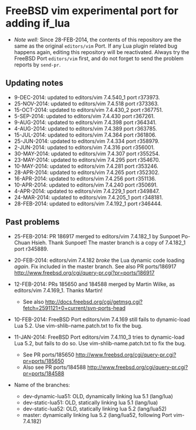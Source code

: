 # FreeBSD vim experimental port for adding if\_lua

* _Note well:_ Since 28-FEB-2014, the contents of this repository are the same as the original `editors/vim` Port. If any Lua plugin related bug happens again, editing this repository will be reactivated.  Always try the FreeBSD Port `editors/vim` first, and do not forget to send the problem reports by `send-pr`.

## Updating notes

* 9-DEC-2014: updated to editors/vim 7.4.540\_1 port r373973.
* 25-NOV-2014: updated to editors/vim 7.4.518 port r373363.
* 15-OCT-2014: updated to editors/vim 7.4.430\_2 port r367751.
* 5-SEP-2014: updated to editors/vim 7.4.430 port r367261.
* 9-AUG-2014: updated to editors/vim 7.4.398 port r364341.
* 4-AUG-2014: updated to editors/vim 7.4.389 port r363785.
* 15-JUL-2014: updated to editors/vim 7.4.364 port r361806.
* 25-JUN-2014: updated to editors/vim 7.4.334 port r358979.
* 2-JUN-2014: updated to editors/vim 7.4.316 port r356001.
* 30-MAY-2014: updated to editors/vim 7.4.307 port r355254.
* 23-MAY-2014: updated to editors/vim 7.4.295 port r354670.
* 10-MAY-2014: updated to editors/vim 7.4.281 port r353246.
* 28-APR-2014: updated to editors/vim 7.4.265 port r352302.
* 16-APR-2014: updated to editors/vim 7.4.256 port r351136.
* 10-APR-2014: updated to editors/vim 7.4.240 port r350691.
* 4-APR-2014: updated to editors/vim 7.4.229\_1 port r349847.
* 24-MAR-2014: updated to editors/vim 7.4.205\_1 port r348181.
* 28-FEB-2014: updated to editors/vim 7.4.192\_1 port r346444.

## Past problems

* 25-FEB-2014: PR 186917 merged to editors/vim 7.4.182\_1 by Sunpoet Po-Chuan Hsieh. Thank Sunpoet! The master branch is a copy of 7.4.182\_1 port r345889.

* 20-FEB-2014: editors/vim 7.4.182 *broke* the Lua dynamic code loading *again*. Fix included in the master branch. See also PR ports/186917 <http://www.freebsd.org/cgi/query-pr.cgi?pr=ports/186917>

* 12-FEB-2014: PRs 185650 and 184588 merged by Martin Wilke, as editors/vim 7.4.169\_1. Thanks Martin!
    * See also <http://docs.freebsd.org/cgi/getmsg.cgi?fetch=2591121+0+current/svn-ports-head>

* 10-FEB-2014: FreeBSD Port editors/vim 7.4.169 still fails to dynamic-load Lua 5.2. Use vim-shlib-name.patch.txt to fix the bug.

* 11-JAN-2014: FreeBSD Port editors/vim 7.4.110\_3 tries to dynamic-load Lua 5.2, but fails to do so. Use vim-shlib-name.patch.txt to fix the bug.
    * See PR ports/185650 <http://www.freebsd.org/cgi/query-pr.cgi?pr=ports/185650>
    * Also see PR ports/184588 <http://www.freebsd.org/cgi/query-pr.cgi?pr=ports/184588>

* Name of the branches:
    * dev-dynamic-lua51: OLD, dynamically linking lua 5.1 (lang/lua)
    * dev-static-lua51: OLD, statically linking lua 5.1 (lang/lua)
    * dev-static-lua52: OLD, statically linking lua 5.2 (lang/lua52)
    * master: dynamically linking lua 5.2 (lang/lua52, following Port vim-7.4.182)
